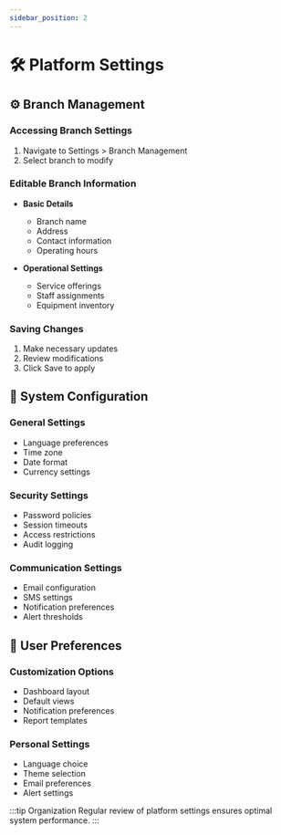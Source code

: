 ```yaml
---
sidebar_position: 2
---
```


# 🛠️ Platform Settings

## ⚙️ Branch Management

### Accessing Branch Settings

1. Navigate to Settings > Branch Management
2. Select branch to modify

### Editable Branch Information

- **Basic Details**

  - Branch name
  - Address
  - Contact information
  - Operating hours

- **Operational Settings**
  - Service offerings
  - Staff assignments
  - Equipment inventory

### Saving Changes

1. Make necessary updates
2. Review modifications
3. Click Save to apply

## 🔧 System Configuration

### General Settings

- Language preferences
- Time zone
- Date format
- Currency settings

### Security Settings

- Password policies
- Session timeouts
- Access restrictions
- Audit logging

### Communication Settings

- Email configuration
- SMS settings
- Notification preferences
- Alert thresholds

## 👥 User Preferences

### Customization Options

- Dashboard layout
- Default views
- Notification preferences
- Report templates

### Personal Settings

- Language choice
- Theme selection
- Email preferences
- Alert settings

:::tip Organization
Regular review of platform settings ensures optimal system performance.
:::
